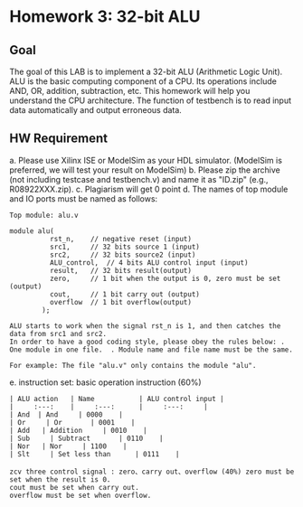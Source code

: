 # Homework 3: 32-bit ALU

## Goal
The goal of this LAB is to implement a 32-bit ALU (Arithmetic Logic Unit). ALU is the basic computing component of a CPU. Its operations include AND, OR, addition, subtraction, etc. This homework will help you understand the CPU architecture.  The function of testbench is to read input data automatically and output erroneous data.

## HW Requirement
  a.	Please use Xilinx ISE or ModelSim as your HDL simulator. (ModelSim is preferred, we will test your result 
      on ModelSim) 
  b.	Please zip the archive (not including testcase and testbench.v) and name it as "ID.zip" (e.g., R08922XXX.zip). 
  c.	Plagiarism will get 0 point 
  d.	The names of top module and IO ports must be named as follows: 

    Top module: alu.v  
    
    module alu(  
              rst_n, 	// negative reset (input) 
              src1, 	// 32 bits source 1 (input) 
              src2, 	// 32 bits source2 (input) 
              ALU_control, 	// 4 bits ALU control input (input) 
              result, 	// 32 bits result(output) 
              zero, 	// 1 bit when the output is 0, zero must be set (output) 
              cout, 	// 1 bit carry out (output) 
              overflow 	// 1 bit overflow(output)
            ); 
 
    ALU starts to work when the signal rst_n is 1, and then catches the data from src1 and src2. 
    In order to have a good coding style, please obey the rules below: . One module in one file.  . Module name and file name must be the same. 
 
    For example: The file "alu.v" only contains the module "alu". 

  e.	instruction set: basic operation instruction (60%) 
 
    | ALU action   | Name           | ALU control input |
    |     :---:    |     :---:      |     :---:     |
    | And  | And     | 0000    |
    | Or     | Or       | 0001    |
    | Add   | Addition     | 0010    |
    | Sub     | Subtract       | 0110    |
    | Nor   | Nor     | 1100    |
    | Slt     | Set less than      | 0111    |

    zcv three control signal : zero、carry out、overflow (40%) zero must be set when the result is 0. 
    cout must be set when carry out. 
    overflow must be set when overflow. 

